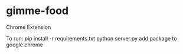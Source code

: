 gimme-food
==========

Chrome Extension

To run:
pip install -r requirements.txt
python server.py
add package to google chrome